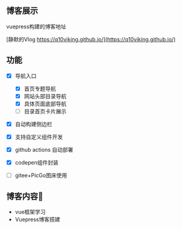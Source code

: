 ## 博客展示

vuepress构建的博客地址

[静默的Vlog https://q10viking.github.io/](https://q10viking.github.io/)

## 功能


- [x] 导航入口
  - [x] 首页专题导航
  - [x] 网站头部目录导航
  - [x] 具体页面底部导航
  - [ ] 目录首页卡片展示

- [x] 自动构建侧边栏
- [x] 支持自定义组件开发
- [x] github actions 自动部署
- [x] codepen组件封装
- [ ] gitee+PicGo图床使用



## 博客内容📗

- vue框架学习
- Vuepress博客搭建